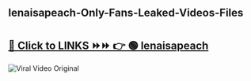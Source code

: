
 ## lenaisapeach-Only-Fans-Leaked-Videos-Files

# <h2><a href="https://mediaupload.pro?lenaisapeach">🔗 Click to LINKS ⏩⏩ 👉 🟢 lenaisapeach </a></h2>

<a href="https://mediaupload.pro?lenaisapeach" rel="nofollow" data-target="animated-image.originalLink"><img src="https://i.ibb.co.com/xMMVF88/686577567.gif" alt="Viral Video Original" style="max-width: 100%; display: inline-block;" data-target="animated-image.originalImage"></a>